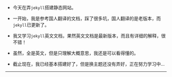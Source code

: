 - 今天在弄`jekyll`搭建静态网站。

- 一开始，我是参考国人翻译的文档，踩了很多坑，国人翻译的是老版本，而`jekyll`已更新了。

- 我又学习`jekyll`英文文档，果然英文文档是最新版本，而且有详细的解释，很不错！

- 虽然，全是英文，但是只理解大概意思，我还是可以看得懂的。

- 截止现在，我已经基本搭建好了，但是换主题还没有弄好，正在努力学习中...

____

